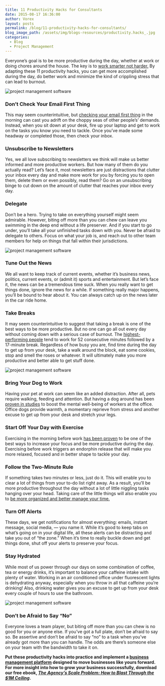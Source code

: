 ```yaml
---
title: 11 Productivity Hacks for Consultants
date: 2015-08-17 16:36:00
author: Vorex
layout: posts
permalink: /blog/11-productivity-hacks-for-consultants/
blog_image_path: /assets/img/blogs-resources/productivity.hacks_.jpg
categories:
  - Blog
  - Project Management
---
```



Everyone’s goal is to be more productive during the day, whether at work or doing chores around the house. The key is to [work smarter not harder.](http://www.vorex.com/streamline-day-to-day-operations-work-smarter-not-harder/) By adapting these 11 productivity hacks, you can get more accomplished during the day, do better work and minimize the kind of crippling stress that can lead to burnout.<!--more-->

![project management software](http://media.giphy.com/media/4sn4lFufKgEIU/giphy.gif)

### Don’t Check Your Email First Thing

This may seem counterintuitive, but [checking your email first thing](http://www.inc.com/david-finkel/12-email-tips-to-increase-your-productivity.html) in the morning can cast you adrift on the choppy seas of other people’s’ demands. Instead, when you sit down at your desk, fire up your laptop and get to work on the tasks you know you need to tackle. Once you’ve made some headway or completed those, then check your inbox.

### Unsubscribe to Newsletters

Yes, we all love subscribing to newsletters we think will make us better informed and more productive workers. But how many of them do you actually read? Let’s face it, most newsletters are just distractions that clutter your inbox every day and make more work for you by forcing you to open them, delete them or even possibly, read them? Go on an unsubscribing binge to cut down on the amount of clutter that reaches your inbox every day.

### Delegate

Don’t be a hero. Trying to take on everything yourself might seem admirable. However, biting off more than you can chew can leave you swimming in the deep end without a life preserver. And if you start to go under, you’ll take all your unfinished tasks down with you. Never be afraid to delegate to others. Focus on what your job is, and reach out to other team members for help on things that fall within their jurisdictions.

![project management software](https://media.giphy.com/media/J0nJNHnnukpJm/giphy.gif)

### Tune Out the News

We all want to keep track of current events, whether it’s business news, politics, current events, or (admit it) sports and entertainment. But let’s face it, the news can be a tremendous time suck. When you really want to get things done, ignore the news for a while. If something really major happens, you’ll be bound to hear about it. You can always catch up on the news later in the car ride home.

### Take Breaks

It may seem counterintuitive to suggest that taking a break is one of the best ways to be more productive. But no one can go all out every day without coming down with a serious case of burnout. The [highest-performing people](http://www.theatlantic.com/business/archive/2014/09/science-tells-you-how-many-minutes-should-you-take-a-break-for-work-17/380369/) tend to work for 52 consecutive minutes followed by a 17-minute break. Regardless of how busy you are, find time during the day to get up from your desk, take a walk around the block, eat some cookies, stop and smell the roses or whatever. It will ultimately make you more productive and better able to get stuff done.

![project management software](https://media.giphy.com/media/eRIrROHUPJvgs/giphy.gif)

### Bring Your Dog to Work

Having your pet at work can seem like an added distraction. After all, pets require walking, feeding and attention. But having a dog around has been [proven in studies](http://www.inc.com/john-mcdermott/study-office-dogs-reduce-work-related-stress.html) to boost the mental well-being of workers at the office. Office dogs provide warmth, a momentary reprieve from stress and another excuse to get up from your desk and stretch your legs.

### Start Off Your Day with Exercise

Exercising in the morning before work [has been proven](http://www.boston.com/dailydose/2013/03/07/ways-exercise-can-boost-your-mental-performance/nI4DA55GaKDZbdrAk9EmiO/story.html) to be one of the best ways to increase your focus and be more productive during the day. Exercising before work triggers an endorphin release that will make you more relaxed, focused and in better shape to tackle your day.

### Follow the Two-Minute Rule

If something takes two minutes or less, just do it. This will enable you to clear a lot of things from your to-do list right away. As a result, you’ll be more productive throughout the day without a lot of little niggling tasks hanging over your head. Taking care of the little things will also enable you to [be more organized and better manage your time.](http://www.vorex.com/success-on-a-shoestring-3-strategies-for-time-strapped-business-leaders/)

### Turn Off Alerts

These days, we get notifications for almost everything: emails, instant message, social media, — you name it. While it’s good to keep tabs on what’s going on in your digital life, all these alerts can be distracting and take you out of “the zone.” When it’s time to really buckle down and get things done, shut off your alerts to preserve your focus.

### Stay Hydrated

While most of us power through our days on some combination of coffee, tea or energy drinks, it’s important to balance your caffeine intake with plenty of water. Working in an air conditioned office under fluorescent lights is dehydrating anyway, especially when you throw in all that caffeine you’re drinking! Also, drinking water gives you an excuse to get up from your desk every couple of hours to use the bathroom.

![project management software](https://media.giphy.com/media/Bqn8Z7xdPCFy0/giphy.gif)

### Don’t be Afraid to Say “No”

Everyone loves a team player, but biting off more than you can chew is no good for you or anyone else. If you’ve got a full plate, don’t be afraid to say so. Be assertive and don’t be afraid to say “no” to a task when you’ve already got more than you can handle. The odds are there’s someone else on your team with the bandwidth to take it on.

**Put these productivity hacks into practice and implement a [business management platform](http://www.vorex.com/industries/) designed to move businesses like yours forward. For more insight into how to grow your business successfully, download our free ebook, [*The Agency’s Scale Problem: How to Blast Through the $1M Ceiling*](http://vorex.hs-sites.com/agency-scale-ebook).**